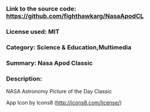 ### Link to the source code: https://github.com/fighthawkarg/NasaApodCL
### License used: MIT
### Category: Science & Education,Multimedia
### Summary: Nasa Apod Classic
### Description:

NASA Astronomy Picture of the Day Classic

App Icon by Icons8 (http://icons8.com/license/)
